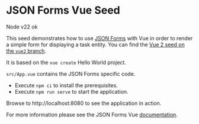 # JSON Forms Vue Seed

Node v22 ok

This seed demonstrates how to use [JSON Forms](https://jsonforms.io) with Vue in order to render a simple form for displaying a task entity.
You can find the [Vue 2 seed on the `vue2` branch](https://github.com/eclipsesource/jsonforms-vue-seed/tree/vue2).

It is based on the `vue create` Hello World project.

`src/App.vue` contains the JSON Forms specific code.

- Execute `npm ci` to install the prerequisites.
- Execute `npm run serve` to start the application.

Browse to http://localhost:8080 to see the application in action.

For more information please see the JSON Forms Vue [documentation](https://jsonforms.io/docs/integrations/vue).
